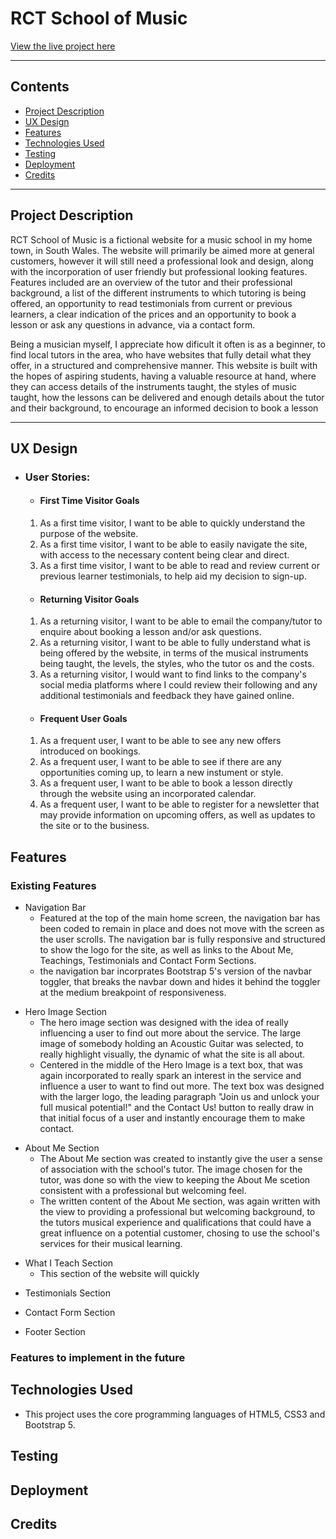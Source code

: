 # RCT School of Music

[View the live project here](#)

---


## Contents

- [Project Description](#project-description)
- [UX Design](#ux-design)
- [Features](#features)
- [Technologies Used](#technologies-used)
- [Testing](#testing)
- [Deployment](#deployment)
- [Credits](#credits)

---

## Project Description   

RCT School of Music is a fictional website for a music school in my home town, in South Wales. The website will primarily be aimed more at general customers, however it will still need a professional look and design, along with the incorporation of user friendly but professional looking features. Features included are an overview of the tutor and their professional background, a list of the different instruments to which tutoring is being offered, an opportunity to read testimonials from current or previous learners, a clear indication of the prices and an opportunity to book a lesson or ask any questions in advance, via a contact form.

Being a musician myself, I appreciate how dificult it often is as a beginner, to find local tutors in the area, who have websites that fully detail what they offer, in a structured and comprehensive manner. This website is built with the hopes of aspiring students, having a valuable resource at hand, where they can access details of the instruments taught, the styles of music taught, how the lessons can be delivered and enough details about the tutor and their background, to encourage an informed decision to book a lesson

---

## UX Design

- ### User Stories:

    - #### First Time Visitor Goals

    1. As a first time visitor, I want to be able to quickly understand the purpose of the website.
    2. As a first time visitor, I want to be able to easily navigate the site, with access to the necessary content being clear and direct.
    3. As a first time visitor, I want to be able to read and review current or previous learner testimonials, to help aid my decision to sign-up.

    - #### Returning Visitor Goals

    1. As a returning visitor, I want to be able to email the company/tutor to enquire about booking a lesson and/or ask questions.
    2. As a returning visitor, I want to be able to fully understand what is being offered by the website, in terms of the musical instruments being taught, the levels, the styles, who the tutor os and the costs.
    3. As a returning visitor, I would want to find links to the company's social media platforms where I could review their following and any additional testimonials and feedback they have gained online.

    - #### Frequent User Goals

    1. As a frequent user, I want to be able to see any new offers introduced on bookings.
    2. As a frequent user, I want to be able to see if there are any opportunities coming up, to learn a new instument or style.
    3. As a frequent user, I want to be able to book a lesson directly through the website using an incorporated calendar.
    4. As a frequent user, I want to be able to register for  a newsletter that may provide information on upcoming offers, as well as updates to the site or to the business.


## Features

### Existing Features

<!-- Space for image of the navigation bar -->

- Navigation Bar
    - Featured at the top of the main home screen, the navigation bar has been coded to remain in place and does not move with the screen as the user scrolls. The navigation bar is fully responsive and structured to show the logo for the site, as well as links to the About Me, Teachings, Testimonials and Contact Form Sections.
    - the navigation bar incorprates Bootstrap 5's version of the navbar toggler, that breaks the navbar down and hides it behind the toggler at the medium breakpoint of responsiveness.

<!-- Space for image of the Hero Image and central text box -->

- Hero Image Section
    - The hero image section was designed with the idea of really influencing a user to find out more about the service. The large image of somebody holding an Acoustic Guitar was selected, to really highlight visually, the dynamic of what the site is all about. 
    - Centered in the middle of the Hero Image is a text box, that was again incorporated to really spark an interest in the service and influence a user to want to find out more. The text box was designed with the larger logo, the leading paragraph "Join us and unlock your full musical potential!" and the Contact Us! button to really draw in that initial focus of a user and instantly encourage them to make contact.

<!-- Space for image of the about me section -->

- About Me Section
    - The About Me section was created to instantly give the user a sense of association with the school's tutor. The image chosen for the tutor, was done so with the view to keeping the About Me scetion consistent with a professional but welcoming feel. 
    - The written content of the About Me section, was again written with the view to providing a professional but welcoming background, to the tutors musical experience and qualifications that could have a great influence on a potential customer, chosing to use the school's services for their musical learning.

<!-- Space for the image of the What I Teach section -->

- What I Teach Section
    - This section of the website will quickly 

<!-- Space for the image of the What I Testimonials section -->

- Testimonials Section

<!-- Space for the image of the Contact Form -->

- Contact Form Section

<!-- Space for the image of the Footer -->

- Footer Section
### Features to implement in the future

## Technologies Used

- This project uses the core programming languages of HTML5, CSS3 and Bootstrap 5.

## Testing

## Deployment

## Credits